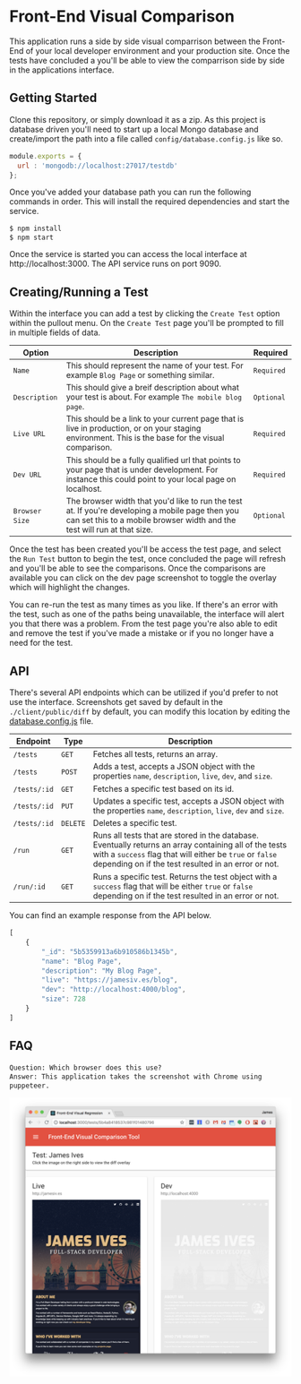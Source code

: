 # Front-End Visual Comparison
This application runs a side by side visual comparrison between the Front-End of your local developer environment and your production site. Once the tests have concluded a you'll be able to view the comparrison side by side in the applications interface.

## Getting Started
Clone this repository, or simply download it as a zip. As this project is database driven you'll need to start up a local Mongo database and create/import the path into a file called `config/database.config.js` like so.

```javascript
module.exports = {
  url : 'mongodb://localhost:27017/testdb'
};
```

Once you've added your database path you can run the following commands in order. This will install the required dependencies and start the service.

```shell
$ npm install
$ npm start
```

Once the service is started you can access the local interface at http://localhost:3000. The API service runs on port 9090.

## Creating/Running a Test
Within the interface you can add a test by clicking the `Create Test` option within the pullout menu. On the `Create Test` page you'll be prompted to fill in multiple fields of data.

| Option | Description | Required |
| ------------- | ------------- | ------------- |
| `Name`  | This should represent the name of your test. For example `Blog Page` or something similar.  | `Required` |
| `Description`  | This should give a breif description about what your test is about. For example `The mobile blog page`. | `Optional` |
| `Live URL`  | This should be a link to your current page that is live in production, or on your staging environment. This is the base for the visual comparison. | `Required` |
| `Dev URL`  | This should be a fully qualified url that points to your page that is under development. For instance this could point to your local page on localhost.  | `Required` |
| `Browser Size`  | The browser width that you'd like to run the test at. If you're developing a mobile page then you can set this to a mobile browser width and the test will run at that size.  | `Optional` |

Once the test has been created you'll be access the test page, and select the `Run Test` button to begin the test, once concluded the page will refresh and you'll be able to see the comparisons. Once the comparisons are available you can click on the dev page screenshot to toggle the overlay which will highlight the changes.

You can re-run the test as many times as you like. If there's an error with the test, such as one of the paths being unavailable, the interface will alert you that there was a problem. From the test page you're also able to edit and remove the test if you've made a mistake or if you no longer have a need for the test.


## API
There's several API endpoints which can be utilized if you'd prefer to not use the interface. Screenshots get saved by default in the `./client/public/diff` by default, you can modify this location by editing the [database.config.js](config/database.config.js) file.

| Endpoint | Type | Description |
| ------------- | ------------- | ------------- |
| `/tests`  | `GET` | Fetches all tests, returns an array. |
| `/tests`  | `POST` | Adds a test, accepts a JSON object with the properties `name`, `description`, `live`, `dev`, and `size`. |
| `/tests/:id`  | `GET` | Fetches a specific test based on its id. |
| `/tests/:id`  | `PUT`  | Updates a specific test, accepts a JSON object with the properties `name`, `description`, `live`, `dev` and `size`. |
| `/tests/:id`  | `DELETE`  | Deletes a specific test. |
| `/run`  | `GET`  | Runs all tests that are stored in the database. Eventually returns an array containing all of the tests with a `success` flag that will either be `true` or `false` depending on if the test resulted in an error or not. |
| `/run/:id`  | `GET`  | Runs a specific test. Returns the test object with a `success` flag that will be either `true` or `false` depending on if the test resulted in an error or not. |

You can find an example response from the API below.

```javascript
[
    {
        "_id": "5b5359913a6b910586b1345b",
        "name": "Blog Page",
        "description": "My Blog Page",
        "live": "https://jamesiv.es/blog",
        "dev": "http://localhost:4000/blog",
        "size": 728
    }
]
```

## FAQ
```
Question: Which browser does this use?
Answer: This application takes the screenshot with Chrome using puppeteer.
```

![Screenshot](screenshot.png)

